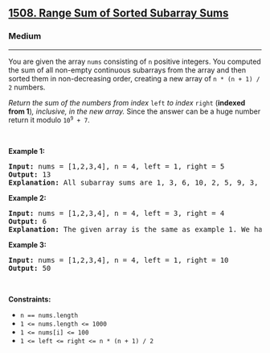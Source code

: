 <h2>
  <a href="https://leetcode.com/problems/range-sum-of-sorted-subarray-sums/">1508. Range Sum of Sorted Subarray Sums</a>
</h2>
<h3>Medium</h3>
<hr />
<div>
  <p>
    You are given the array <code>nums</code> consisting of
    <code>n</code> positive integers. You computed the sum of all non-empty
    continuous subarrays from the array and then sorted them in non-decreasing
    order, creating a new array of <code>n * (n + 1) / 2</code> numbers.
  </p>

  <p>
    <em>Return the sum of the numbers from index </em><code>left</code
    ><em> to index </em><code>right</code> (<strong>indexed from 1</strong>)<em
      >, inclusive, in the new array. </em
    >Since the answer can be a huge number return it modulo
    <code>10<sup>9</sup> + 7</code>.
  </p>

  <p>&nbsp;</p>
  <p><strong class="example">Example 1:</strong></p>

  <pre><strong>Input:</strong> nums = [1,2,3,4], n = 4, left = 1, right = 5
<strong>Output:</strong> 13 
<strong>Explanation:</strong> All subarray sums are 1, 3, 6, 10, 2, 5, 9, 3, 7, 4. After sorting them in non-decreasing order we have the new array [1, 2, 3, 3, 4, 5, 6, 7, 9, 10]. The sum of the numbers from index le = 1 to ri = 5 is 1 + 2 + 3 + 3 + 4 = 13. 
</pre>

  <p><strong class="example">Example 2:</strong></p>

  <pre><strong>Input:</strong> nums = [1,2,3,4], n = 4, left = 3, right = 4
<strong>Output:</strong> 6
<strong>Explanation:</strong> The given array is the same as example 1. We have the new array [1, 2, 3, 3, 4, 5, 6, 7, 9, 10]. The sum of the numbers from index le = 3 to ri = 4 is 3 + 3 = 6.
</pre>

  <p><strong class="example">Example 3:</strong></p>

  <pre><strong>Input:</strong> nums = [1,2,3,4], n = 4, left = 1, right = 10
<strong>Output:</strong> 50
</pre>

  <p>&nbsp;</p>
  <p><strong>Constraints:</strong></p>

  <ul>
    <li><code>n == nums.length</code></li>
    <li><code>1 &lt;= nums.length &lt;= 1000</code></li>
    <li><code>1 &lt;= nums[i] &lt;= 100</code></li>
    <li><code>1 &lt;= left &lt;= right &lt;= n * (n + 1) / 2</code></li>
  </ul>
</div>
​
